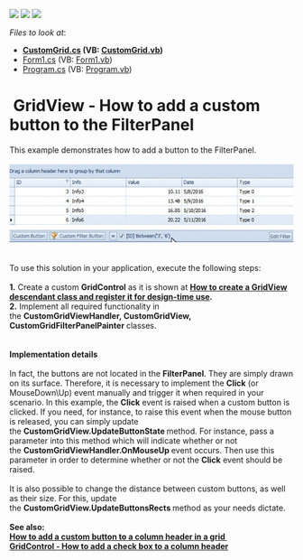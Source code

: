<!-- default badges list -->
![](https://img.shields.io/endpoint?url=https://codecentral.devexpress.com/api/v1/VersionRange/128624780/15.2.9%2B)
[![](https://img.shields.io/badge/Open_in_DevExpress_Support_Center-FF7200?style=flat-square&logo=DevExpress&logoColor=white)](https://supportcenter.devexpress.com/ticket/details/T375271)
[![](https://img.shields.io/badge/📖_How_to_use_DevExpress_Examples-e9f6fc?style=flat-square)](https://docs.devexpress.com/GeneralInformation/403183)
<!-- default badges end -->
<!-- default file list -->
*Files to look at*:

* **[CustomGrid.cs](./CS/CustomGrid.cs) (VB: [CustomGrid.vb](./VB/CustomGrid.vb))**
* [Form1.cs](./CS/Form1.cs) (VB: [Form1.vb](./VB/Form1.vb))
* [Program.cs](./CS/Program.cs) (VB: [Program.vb](./VB/Program.vb))
<!-- default file list end -->
#  GridView - How to add a custom button to the FilterPanel 


<p>This example demonstrates how to add a button to the FilterPanel.<br><br><img src="https://raw.githubusercontent.com/DevExpress-Examples/gridview-how-to-add-a-custom-button-to-the-filterpanel-t375271/15.2.9+/media/74423eb1-12ba-11e6-80bf-00155d62480c.png"><br><br><br>To use this solution in your application, execute the following steps:<br><br><strong>1.</strong> Create a custom <strong>GridControl</strong> as it is shown at <strong><a href="https://www.devexpress.com/Support/Center/p/E900">How to create a GridView descendant class and register it for design-time use</a>.</strong><br><strong>2.</strong> Implement all required functionality in the <strong>CustomGridViewHandler, CustomGridView, CustomGridFilterPanelPainter </strong>classes.<br><br><br><strong>Implementation details<br></strong><br>In fact, the buttons are not located in the <strong>FilterPanel</strong>. They are simply drawn on its surface. Therefore, it is necessary to implement the <strong>Click</strong> (or MouseDown\Up) event manually and trigger it when required in your scenario. In this example, the <strong>Click</strong> event is raised when a custom button is clicked. If you need, for instance, to raise this event when the mouse button is released, you can simply update the <strong>CustomGridView.UpdateButtonState </strong>method. For instance, pass a parameter into this method which will indicate whether or not the <strong>CustomGridViewHandler.OnMouseUp </strong>event occurs. Then use this parameter in order to determine whether or not the <strong>Click</strong> event should be raised. <br><br>It is also possible to change the distance between custom buttons, as well as their size. For this, update the <strong>CustomGridView.UpdateButtonsRects </strong>method as your needs dictate.<br><br><strong>See also:</strong><br><strong><a href="https://www.devexpress.com/Support/Center/p/E2793">How to add a custom button to a column header in a grid </a></strong><br><strong><a href="https://www.devexpress.com/Support/Center/p/T325446">GridControl - How to add a check box to a column header</a></strong></p>

<br/>


